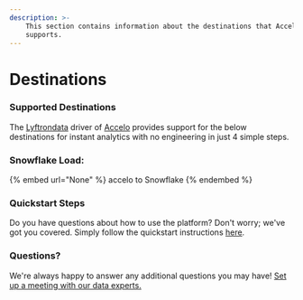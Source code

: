 ```yaml
---
description: >-
    This section contains information about the destinations that Accelo
    supports.
---
```


# Destinations

### Supported Destinations

The [Lyftrondata](https://www.lyftrondata.com/) driver of [Accelo](None) provides support for the below destinations for instant analytics with no engineering in just 4 simple steps.

### Snowflake Load:

{% embed url="None" %}
accelo to Snowflake
{% endembed %}

### Quickstart Steps

Do you have questions about how to use the platform? Don't worry; we've got you covered. Simply follow the quickstart instructions [here](README.md).

### Questions? <a href="#questions" id="questions"></a>

We're always happy to answer any additional questions you may have! [Set up a meeting with our data experts.](https://www.lyftrondata.com/book-a-meeting/)

